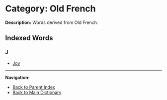 # Category: Old French

**Description:** Words derived from Old French.

## Indexed Words

### J
- [Joy](/MEMORY/DICTIONARY/_WORDS/Joy.md#n-1)

---
**Navigation:**
- [Back to Parent Index](/MEMORY/DICTIONARY/3_Origin/Origin.md)
- [Back to Main Dictionary](/MEMORY/DICTIONARY/dictionary.md)
